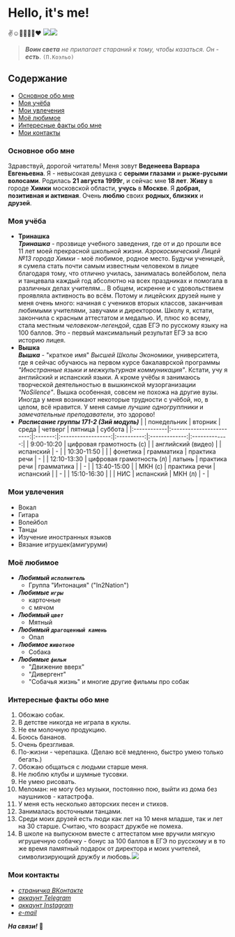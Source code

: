# Hello, it's me!
:v::relaxed::microphone::volleyball::dizzy::cherry_blossom::heart:
![](https://pp.userapi.com/c841022/v841022064/46d48/GF01oCtrRE4.jpg)![](https://pp.userapi.com/c836227/v836227736/62e6e/v3ckB2fotZM.jpg) 
>**_Воин света_** _не прилагает стараний к тому, чтобы казаться. Он_ - **_есть_**. `(П.Коэльо)`
## Содержание
+ [Основное обо мне](#a)
+ [Моя учёба](#b)
+ [Мои увлечения](#c)
+ [Моё любимое](#d)
+ [Интересные факты обо мне](#e)
+ [Мои контакты](#f)
### Основное обо мне<a name="a"></a>
Здравствуй, дорогой читатель! Меня зовут **Веденеева Варвара Евгеньевна**. Я - невысокая девушка с __серыми глазами__ и __рыже-русыми волосами__. Родилась **21 августа 1999г**, и сейчас мне **18 лет**. __Живу__ в городе __Химки__ московской области, __учусь__ в __Москве__. Я **добрая, позитивная и активная**. Очень **люблю** своих **родных, близких** и **друзей**.
### Моя учёба<a name="b"></a>
+ __Тринашка__  
___Тринашка___ - прозвище учебного заведения, где от и до прошли все 11 лет моей прекрасной школьной жизни. _Аэрокосмический Лицей №13 города Химки_ - моё любимое, родное место. Будучи ученицей, я сумела стать почти самым известным человеком в лицее благодаря тому, что отлично училась, занималась волейболом, пела и танцевала каждый год абсолютно на всех праздниках и помогала в различных делах учителям... В общем, искренне и с удовольствием проявляла активность во всём. Потому и лицейских друзей ныне у меня очень много: начиная с учеников вторых классов, заканчивая любимыми учителями, завучами и директором. Школу я, кстати, закончила с красным аттестатом и медалью. И, плюс ко всему, стала местным _человеком-легендой_, сдав ЕГЭ по русскому языку на 100 баллов. Это - первый максимальный результат ЕГЭ за всю историю лицея. 
+ __Вышка__  
___Вышка___ - "краткое имя" _Высшей Школы Экономики_, университета, где я сейчас обучаюсь на первом курсе бакалаврской программы _"Иностранные языки и межкультурная коммуникация"_. Кстати, учу я английский и испанский языки. А кроме учёбы я занимаюсь творческой деятельностью в вышкинской музорганизации _"NoSilence"_. Вышка особенная, совсем не похожа на другие вузы. Иногда у меня возникают некоторые трудности с учёбой, но, в целом, всё нравится. У меня самые _лучшие одногруппники_ и _замечательные преподаватели_, это здорово!
+ ___Расписание группы 171-2 (3ий модуль)___
|             | понедельник              | вторник | среда              | четверг    | пятница       | суббота       |
|:------------|:------------------------:|:-------:|:------------------:|:----------:|:-------------:|:-------------:|
| 9:00-10:20  | цифровая грамотность (с) |         | английский (видео) |            | испанский     |       -       |
| 10:30-11:50 |                          |         | фонетика           | грамматика | практика речи |       -       |
| 12:10-13:30 | цифровая грамотность (л) | латынь  | практика речи      | грамматика |               |       -       |
| 13:40-15:00 |                          | МКН (с) | практика речи      | испанский  |               |       -       |
| 15:10-16:30 |                          |         | НИС                | испанский  | МКН (л)       |       -       |
### Мои увлечения<a name="c"></a>
+ Вокал
+ Гитара
+ Волейбол 
+ Танцы
+ Изучение иностранных языков
+ Вязание игрушек(амигуруми) 
### Моё любимое<a name="d"></a>
+ ___Любимый `исполнитель`___
    * Группа "Интонация" ("In2Nation") 
+ ___Любимые `игры`___
    + карточные
    - с мячом
+ ___Любимый `цвет`___
    + Мятный
+ ___Любимый `драгоценный камень`___
    * Опал
+ ___Любимое `животное`___
    + Собака 
+ ___Любимые `фильм`___
    * "Движение вверх" 
    + "Дивергент" 
    + "Собачья жизнь" и многие другие фильмы про собак 
### Интересные факты обо мне<a name="e"></a> 
1. Обожаю собак.  
1. В детстве никогда не играла в куклы. 
9. Не ем молочную продукцию.
5. Боюсь бананов.
1. Очень брезгливая. 
1. По-жизни - черепашка. (Делаю всё медленно, быстро умею только бегать.) 
1. Обожаю общаться с людьми старше меня.
3. Не люблю клубы и шумные тусовки. 
1. Не умею рисовать. 
7. Меломан: не могу без музыки, постоянно пою, выйти из дома без наушников - катастрофа.
1. У меня есть несколько авторских песен и стихов.
1. Занималась восточными танцами.
1. Среди моих друзей есть люди как лет на 10 меня младше, так и лет на 30 старше. Считаю, что возраст дружбе не помеха.
1. В школе на выпускном вместе с аттестатом мне вручили мягкую игрушечную собачку - бонус за 100 баллов в ЕГЭ по русскому и в то же время памятный подарок от директора и моих учителей, символизирующий дружбу и любовь.![](https://pp.userapi.com/c836227/v836227736/62d50/8oYI_Cz1FO0.jpg)
### Мои контакты<a name="f"></a>
+ [_страничка ВКонтакте_](https://vk.com/varenik_s_izuminkoy)
+ [_аккаунт Telegram_](https://t.me/varushka99)
+ [_аккаунт Instagram_](https://instagram.com/varushka99)
+ [_e-mail_](mailto:varvara.wh@mail.ru)  

***На связи!*** :love_letter:
